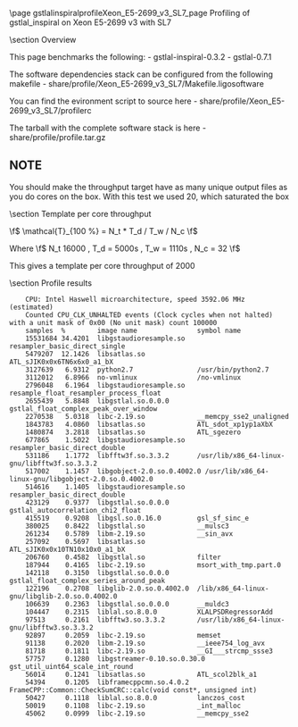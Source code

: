 \page gstlalinspiralprofileXeon_E5-2699_v3_SL7_page Profiling of gstlal_inspiral on Xeon E5-2699 v3 with SL7

\section Overview

This page benchmarks the following:
	- gstlal-inspiral-0.3.2
	- gstlal-0.7.1

The software dependencies stack can be configured from the following makefile
	- share/profile/Xeon_E5-2699_v3_SL7/Makefile.ligosoftware

You can find the evironment script to source here
	- share/profile/Xeon_E5-2699_v3_SL7/profilerc

The tarball with the complete software stack is here
	- share/profile/profile.tar.gz

## NOTE

You should make the throughput target have as many unique output files as you do cores on the box. With this test we used 20, which saturated the box

\section Template per core throughput

\f$ \mathcal{T}_{100 \%} = N_t * T_d / T_w / N_c \f$

Where \f$ N_t 16000 \, T_d = 5000s \, T_w = 1110s \, N_c = 32 \f$

This gives a template per core throughput of 2000

\section Profile results

		CPU: Intel Haswell microarchitecture, speed 3592.06 MHz (estimated)
		Counted CPU_CLK_UNHALTED events (Clock cycles when not halted) with a unit mask of 0x00 (No unit mask) count 100000
		samples  %        image name               symbol name
		15531684 34.4201  libgstaudioresample.so   resampler_basic_direct_single
		5479207  12.1426  libsatlas.so             ATL_sJIK0x0x6TN6x6x0_a1_bX
		3127639   6.9312  python2.7                /usr/bin/python2.7
		3112012   6.8966  no-vmlinux               /no-vmlinux
		2796048   6.1964  libgstaudioresample.so   resample_float_resampler_process_float
		2655439   5.8848  libgstlal.so.0.0.0       gstlal_float_complex_peak_over_window
		2270538   5.0318  libc-2.19.so             __memcpy_sse2_unaligned
		1843783   4.0860  libsatlas.so             ATL_sdot_xp1yp1aXbX
		1480874   3.2818  libsatlas.so             ATL_sgezero
		677865    1.5022  libgstaudioresample.so   resampler_basic_direct_double
		531186    1.1772  libfftw3f.so.3.3.2       /usr/lib/x86_64-linux-gnu/libfftw3f.so.3.3.2
		517002    1.1457  libgobject-2.0.so.0.4002.0 /usr/lib/x86_64-linux-gnu/libgobject-2.0.so.0.4002.0
		514616    1.1405  libgstaudioresample.so   resampler_basic_direct_double
		423129    0.9377  libgstlal.so.0.0.0       gstlal_autocorrelation_chi2_float
		415519    0.9208  libgsl.so.0.16.0         gsl_sf_sinc_e
		380025    0.8422  libgstlal.so             __mulsc3
		261234    0.5789  libm-2.19.so             __sin_avx
		257092    0.5697  libsatlas.so             ATL_sJIK0x0x10TN10x10x0_a1_bX
		206760    0.4582  libgstlal.so             filter
		187944    0.4165  libc-2.19.so             msort_with_tmp.part.0
		142118    0.3150  libgstlal.so.0.0.0       gstlal_float_complex_series_around_peak
		122196    0.2708  libglib-2.0.so.0.4002.0  /lib/x86_64-linux-gnu/libglib-2.0.so.0.4002.0
		106639    0.2363  libgstlal.so.0.0.0       __muldc3
		104447    0.2315  liblal.so.8.0.0          XLALPSDRegressorAdd
		97513     0.2161  libfftw3.so.3.3.2        /usr/lib/x86_64-linux-gnu/libfftw3.so.3.3.2
		92897     0.2059  libc-2.19.so             memset
		91138     0.2020  libm-2.19.so             __ieee754_log_avx
		81718     0.1811  libc-2.19.so             __GI___strcmp_ssse3
		57757     0.1280  libgstreamer-0.10.so.0.30.0 gst_util_uint64_scale_int_round
		56014     0.1241  libsatlas.so             ATL_scol2blk_a1
		54394     0.1205  libframecppcmn.so.4.0.2  FrameCPP::Common::CheckSumCRC::calc(void const*, unsigned int)
		50427     0.1118  liblal.so.8.0.0          lanczos_cost
		50019     0.1108  libc-2.19.so             _int_malloc
		45062     0.0999  libc-2.19.so             __memcpy_sse2

